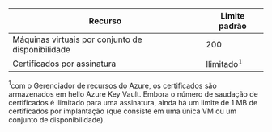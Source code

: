 | Recurso | Limite padrão |
| --- | --- |
| Máquinas virtuais por conjunto de disponibilidade | 200 |
| Certificados por assinatura |Ilimitado<sup>1</sup> |

<sup>1</sup>com o Gerenciador de recursos do Azure, os certificados são armazenados em hello Azure Key Vault. Embora o número de saudação de certificados é ilimitado para uma assinatura, ainda há um limite de 1 MB de certificados por implantação (que consiste em uma única VM ou um conjunto de disponibilidade).

